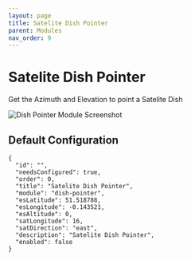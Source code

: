 ```yaml
---
layout: page
title: Satelite Dish Pointer
parent: Modules
nav_order: 9
---
```


# Satelite Dish Pointer

Get the Azimuth and Elevation to point a Satelite Dish

![Dish Pointer Module Screenshot](/assets/images/screenshots/module-dish-pointer.png)

## Default Configuration

```
{
  "id": "",
  "needsConfigured": true,
  "order": 0,
  "title": "Satelite Dish Pointer",
  "module": "dish-pointer",
  "esLatitude": 51.518788,
  "esLongitude": -0.143521,
  "esAltitude": 0,
  "satLongitude": 16,
  "satDirection": "east",
  "description": "Satelite Dish Pointer",
  "enabled": false
}
```
